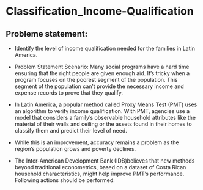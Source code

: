 # Classification_Income-Qualification
## Probleme statement:

* Identify the level of income qualification needed for the families in Latin America.

* Problem Statement Scenario: Many social programs have a hard time ensuring that the right people are given enough aid. It’s tricky when a program focuses on the poorest segment of the population. This segment of the population can’t provide the necessary income and expense records to prove that they qualify.

* In Latin America, a popular method called Proxy Means Test (PMT) uses an algorithm to verify income qualification. With PMT, agencies use a model that considers a family’s observable household attributes like the material of their walls and ceiling or the assets found in their homes to classify them and predict their level of need.

* While this is an improvement, accuracy remains a problem as the region’s population grows and poverty declines.

* The Inter-American Development Bank (IDB)believes that new methods beyond traditional econometrics, based on a dataset of Costa Rican household characteristics, might help improve PMT’s performance. Following actions should be performed:
